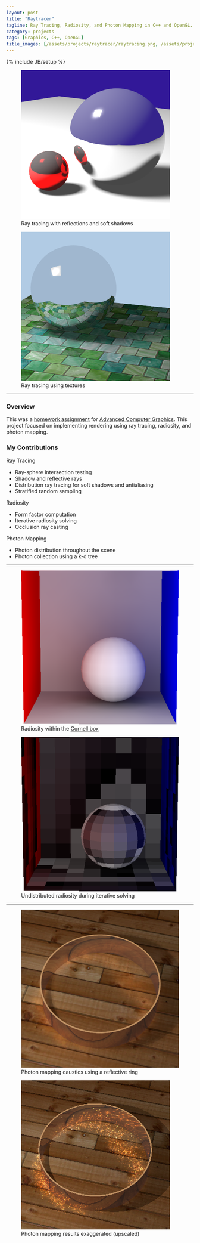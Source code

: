 ```yaml
---
layout: post
title: "Raytracer"
tagline: Ray Tracing, Radiosity, and Photon Mapping in C++ and OpenGL.
category: projects
tags: [Graphics, C++, OpenGL]
title_images: [/assets/projects/raytracer/raytracing.png, /assets/projects/raytracer/radiosity.png]
---
```

{% include JB/setup %}


<div class="project-images">
    <figure>
        <img src="/assets/projects/raytracer/raytracing.png" title="Ray tracing with reflections and soft shadows" class="img-responsive img-responsive">
        <figcaption>Ray tracing with reflections and soft shadows</figcaption>
    </figure>
    <figure>
        <img src="/assets/projects/raytracer/raytracing-texture.png" title="Ray tracing using textures" class="img-responsive img-responsive">
        <figcaption>Ray tracing using textures</figcaption>
    </figure>
</div>

<hr>

<h3>Overview</h3>

This was a <a href="http://www.cs.rpi.edu/~cutler/classes/advancedgraphics/S14/hw3_rendering.php">homework assignment</a> for <a href="http://www.cs.rpi.edu/~cutler/classes/advancedgraphics/S14/index.php">Advanced Computer Graphics</a>. This project focused on implementing rendering using ray tracing, radiosity, and photon mapping.

<h3>My Contributions</h3>

Ray Tracing

* Ray-sphere intersection testing
* Shadow and reflective rays
* Distribution ray tracing for soft shadows and antialiasing
* Stratified random sampling

Radiosity

* Form factor computation
* Iterative radiosity solving
* Occlusion ray casting

Photon Mapping

* Photon distribution throughout the scene
* Photon collection using a k-d tree

<hr>

<div class="project-images">
    <figure>
        <img src="/assets/projects/raytracer/radiosity.png" title="Radiosity within the Cornell Box" class="img-responsive">
        <figcaption>Radiosity within the <a href="http://en.wikipedia.org/wiki/Cornell_box">Cornell box</a></figcaption>
    </figure>
    <figure>
        <img src="/assets/projects/raytracer/radiosity-undistributed.png" title="Undistributed radiosity during iterative solving" class="img-responsive">
        <figcaption>Undistributed radiosity during iterative solving</figcaption>
    </figure>
</div>

<hr>

<div class="project-images">
    <figure>
        <img src="/assets/projects/raytracer/photon-mapping.png" title="Photon mapping caustics using a reflective ring on a flat surface" class="img-responsive">
        <figcaption>Photon mapping caustics using a reflective ring</figcaption>
    </figure>
    <figure>
        <img src="/assets/projects/raytracer/photon-mapping-exaggerated.png" title="Photon mapping results exaggerated (upscaled)" class="img-responsive">
        <figcaption>Photon mapping results exaggerated (upscaled)</figcaption>
    </figure>
</div>
